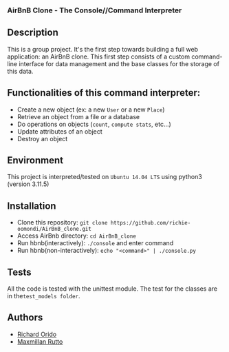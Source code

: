### AirBnB Clone - The Console//Command Interpreter

## Description
This is a group project. It's the first step towards building a full web application: an AirBnB clone.
This first step consists of a custom command-line interface for data management and the base classes for the storage of this data.

## Functionalities of this command interpreter:

* Create a new object (ex: a new `User` or a new `Place`)
* Retrieve an object from a file or a database 
* Do operations on objects (`count`, `compute stats`, etc...)
* Update attributes of an object
* Destroy an object
  
## Environment

This project is interpreted/tested on `Ubuntu 14.04 LTS` using python3 (version 3.11.5)

## Installation

* Clone this repository: `git clone https://github.com/richie-oomondi/AirBnB_clone.git`
* Access AirBnb directory: `cd AirBnB_clone`
* Run hbnb(interactively): `./console` and enter command
* Run hbnb(non-interactively): `echo "<command>" | ./console.py`


## Tests

All the code is tested with the unittest module. The test for the classes are in the`test_models folder`.

## Authors
* [Richard Orido](https://github.com/richie-omondi)
* [Maxmillan Rutto](https://github.com/Maxrutto)
